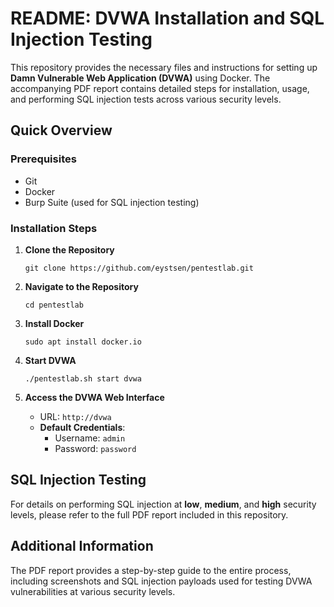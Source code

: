# README: DVWA Installation and SQL Injection Testing

This repository provides the necessary files and instructions for setting up **Damn Vulnerable Web Application (DVWA)** using Docker. The accompanying PDF report contains detailed steps for installation, usage, and performing SQL injection tests across various security levels.

## Quick Overview

### Prerequisites
- Git
- Docker
- Burp Suite (used for SQL injection testing)

### Installation Steps

1. **Clone the Repository**
   ```
   git clone https://github.com/eystsen/pentestlab.git
   ```

2. **Navigate to the Repository**
   ```
   cd pentestlab
   ```

3. **Install Docker**
   ```
   sudo apt install docker.io
   ```

4. **Start DVWA**
   ```
   ./pentestlab.sh start dvwa
   ```

5. **Access the DVWA Web Interface**
   - URL: `http://dvwa`
   - **Default Credentials**:  
     - Username: `admin`  
     - Password: `password`

## SQL Injection Testing

For details on performing SQL injection at **low**, **medium**, and **high** security levels, please refer to the full PDF report included in this repository.

## Additional Information
The PDF report provides a step-by-step guide to the entire process, including screenshots and SQL injection payloads used for testing DVWA vulnerabilities at various security levels.
